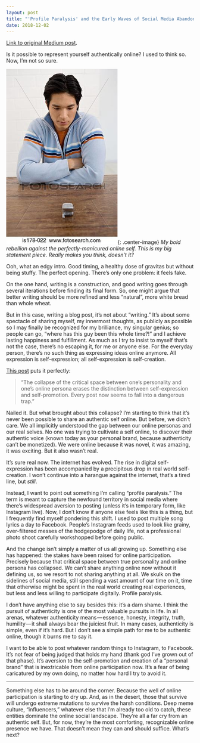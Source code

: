 ```yaml
---
layout: post
title: "'Profile Paralysis' and the Early Waves of Social Media Abandonment"
date: 2018-12-02
---
```


[Link to original Medium post](https://medium.com/@paul.n.gregg/profile-paralysis-and-the-early-waves-of-social-media-abandonment-3d418362fe2d).

Is it possible to represent yourself authentically online? I used to think so. Now, I’m not so sure.

!["tech-stock-photo"](/img/profile.png){: .center-image}
*My bold rebellion against the perfectly-manicured online self. This is my big statement piece. Really makes you think, doesn’t it?*

Ooh, what an edgy intro. Good timing, a healthy dose of gravitas but without being stuffy. The perfect opening. There’s only one problem: it feels fake.

On the one hand, writing is a construction, and good writing goes through several iterations before finding its final form. So, one might argue that better writing should be more refined and less “natural”, more white bread than whole wheat.

But in this case, writing a blog post, it’s not about “writing.” It’s about some spectacle of sharing myself, my innermost thoughts, as publicly as possible so I may finally be recognized for my brilliance, my singular genius; so people can go, “where has this guy been this whole time?!” and I achieve lasting happiness and fulfillment. As much as I try to insist to myself that’s not the case, there’s no escaping it, for me or anyone else. For the everyday person, there’s no such thing as expressing ideas online anymore. All expression is self-expression; all self-expression is self-creation.

[This post](https://www.theparisreview.org/blog/2018/11/27/toward-a-more-radical-selfie/) puts it perfectly:

> “The collapse of the critical space between one’s personality and one’s online persona erases the distinction between self-expression and self-promotion. Every post now seems to fall into a dangerous trap.”

Nailed it. But what brought about this collapse? I’m starting to think that it’s never been possible to share an authentic self online. But before, we didn’t care. We all implicitly understood the gap between our online personas and our real selves. No one was trying to cultivate a self online, to discover their authentic voice (known today as your personal brand, because authenticity can’t be monetized). We were online because it was novel, it was amazing, it was exciting. But it also wasn’t real.

It’s sure real now. The internet has evolved. The rise in digital self-expression has been accompanied by a precipitous drop in real world self-creation. I won’t continue into a harangue against the internet, that’s a tired line, but *still*.

Instead, I want to point out something I’m calling “profile paralysis.” The term is meant to capture the newfound territory in social media where there’s widespread aversion to posting (unless it’s in temporary form, like Instagram live). Now, I don’t know if anyone else feels like this is a thing, but I frequently find myself pondering this shift. I used to post multiple song lyrics a day to Facebook. People’s Instagram feeds used to look like grainy, over-filtered messes of the hodgepodge of daily life, not a professional photo shoot carefully workshopped before going public.

And the change isn’t simply a matter of us all growing up. Something else has happened: the stakes have been raised for online participation. Precisely because that critical space between true personality and online persona has collapsed. We can’t share anything online now without it defining us, so we resort to not sharing anything at all. We skulk on the sidelines of social media, still spending a vast amount of our time on it, time that otherwise might be spent in the real world creating real experiences, but less and less willing to participate digitally. Profile paralysis.

I don’t have anything else to say besides this: it’s a darn shame. I think the pursuit of authenticity is one of the most valuable pursuits in life. In all arenas, whatever authenticity means — essence, honesty, integrity, truth, humility — it shall always bear the juiciest fruit. In many cases, authenticity is simple, even if it’s hard. But I don’t see a simple path for me to be authentic online, though it burns me to say it.

I want to be able to post whatever random things to Instagram, to Facebook. It’s not fear of being judged that holds my hand (thank god I’ve grown out of that phase). It’s aversion to the self-promotion and creation of a “personal brand” that is inextricable from online participation now. It’s a fear of being caricatured by my own doing, no matter how hard I try to avoid it.

***

Something else has to be around the corner. Because the well of online participation is starting to dry up. And, as in the desert, those that survive will undergo extreme mutations to survive the harsh conditions. Deep meme culture, “influencers,” whatever else that I’m already too old to catch, these entities dominate the online social landscape. They’re all a far cry from an authentic self. But, for now, they’re the most comforting, recognizable online presence we have. That doesn’t mean they can and should suffice. What’s next?